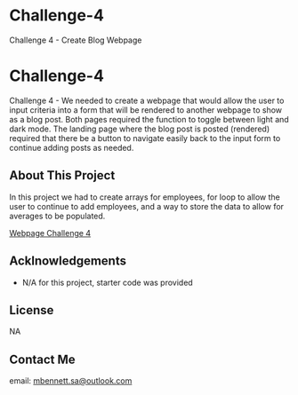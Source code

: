# Challenge-4
Challenge 4 - Create Blog Webpage

# Challenge-4
Challenge 4 - We needed to create a webpage that would allow the user to input criteria into a form that will be rendered to another webpage to show as a blog post. Both pages required the function to toggle between light and dark mode. The landing page where the blog post is posted (rendered) required that there be a button to navigate easily back to the input form to continue adding posts as needed. 


## About This Project

In this project we had to create arrays for employees, for loop to allow the user to continue to add employees, and a way to store the data to allow for averages to be populated. 

[Webpage Challenge 4](https://mlipscomb24.github.io/Challenge-4/) 



## Acklnowledgements

* N/A for this project, starter code was provided
  


## License
NA

## Contact Me
email: mbennett.sa@outlook.com
